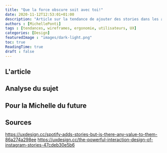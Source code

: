 ```yaml
---
title: "Que la force obscure soit avec toi!"
date: 2020-11-12T12:53:01+01:00
description: "Article sur la tendance de ajouter des stories dans les applications"
authors : [MichellePonti]
tags : [tendances, wireframes, ergonomie, utilisateurs, UX]
categories: [Design]
featuredImage : "images/dark-light.png"
toc: true
ReadingTime: true
draft : false
---
```


## L'article


## Analyse du sujet

## Pour la Michelle du future

## Sources
https://uxdesign.cc/spotify-adds-stories-but-is-there-any-value-to-them-86a274a298ee
https://uxdesign.cc/the-powerful-interaction-design-of-instagram-stories-47cdeb30e5b6
